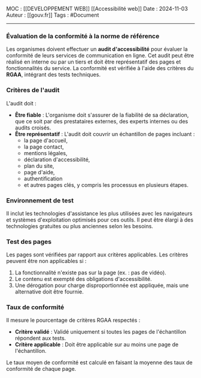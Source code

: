 MOC : [[DEVELOPPEMENT WEB]] [[Accessibilité web]]
Date : 2024-11-03
Auteur : [[gouv.fr]]
Tags : #Document 

---
### Évaluation de la conformité à la norme de référence
Les organismes doivent effectuer un **audit d'accessibilité** pour évaluer la conformité de leurs services de communication en ligne. Cet audit peut être réalisé en interne ou par un tiers et doit être représentatif des pages et fonctionnalités du service. La conformité est vérifiée à l'aide des critères du **RGAA**, intégrant des tests techniques.

### Critères de l'audit
L'audit doit :
- **Être fiable** : L'organisme doit s'assurer de la fiabilité de sa déclaration, que ce soit par des prestataires externes, des experts internes ou des audits croisés.
- **Être représentatif** : L'audit doit couvrir un échantillon de pages incluant : 
	-  la page d'accueil,
	-  la page contact,
	-  mentions légales,
	-  déclaration d'accessibilité,
	-  plan du site,
	-  page d'aide,
	-  authentification 
	- et autres pages clés, y compris les processus en plusieurs étapes.

### Environnement de test
Il inclut les technologies d'assistance les plus utilisées avec les navigateurs et systèmes d'exploitation optimisés pour ces outils. Il peut être élargi à des technologies gratuites ou plus anciennes selon les besoins.

### Test des pages
Les pages sont vérifiées par rapport aux critères applicables. Les critères peuvent être non applicables si :
1. La fonctionnalité n'existe pas sur la page (ex. : pas de vidéo).
2. Le contenu est exempté des obligations d'accessibilité.
3. Une dérogation pour charge disproportionnée est appliquée, mais une alternative doit être fournie.

### Taux de conformité
Il mesure le pourcentage de critères RGAA respectés :
- **Critère validé** : Validé uniquement si toutes les pages de l'échantillon répondent aux tests.
- **Critère applicable** : Doit être applicable sur au moins une page de l'échantillon.

Le taux moyen de conformité est calculé en faisant la moyenne des taux de conformité de chaque page.